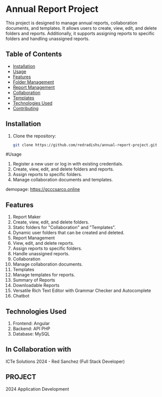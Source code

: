 # Annual Report Project

This project is designed to manage annual reports, collaboration documents, and templates. It allows users to create, view, edit, and delete folders and reports. Additionally, it supports assigning reports to specific folders and handling unassigned reports.

## Table of Contents

- [Installation](#installation)
- [Usage](#usage)
- [Features](#features)
- [Folder Management](#folder-management)
- [Report Management](#report-management)
- [Collaboration](#collaboration)
- [Templates](#templates)
- [Technologies Used](#technologies-used)
- [Contributing](#contributing)

## Installation

1. Clone the repository:
   ```sh
   git clone https://github.com/redradishs/annual-report-project.git


#Usage
1. Register a new user or log in with existing credentials.
2. Create, view, edit, and delete folders and reports.
3. Assign reports to specific folders.
4. Manage collaboration documents and templates.

demopage: https://gcccsarco.online


## Features
1. Report Maker
2. Create, view, edit, and delete folders.
3. Static folders for "Collaboration" and "Templates".
4. Dynamic user folders that can be created and deleted.
5. Report Management
6. View, edit, and delete reports.
9. Assign reports to specific folders.
10. Handle unassigned reports.
11. Collaboration
12. Manage collaboration documents.
13. Templates
14. Manage templates for reports.
15. Summary of Reports
16. Downloadable Reports
17. Versatile Rich Text Editor with Grammar Checker and Autocomplete
18. Chatbot

## Technologies Used
1. Frontend: Angular
2. Backend: API PHP
3. Database: MySQL



## In Collaboration with
ICTe Solutions 2024 - Red Sanchez (Full Stack Developer)

## PROJECT
2024 Application Development 

   
